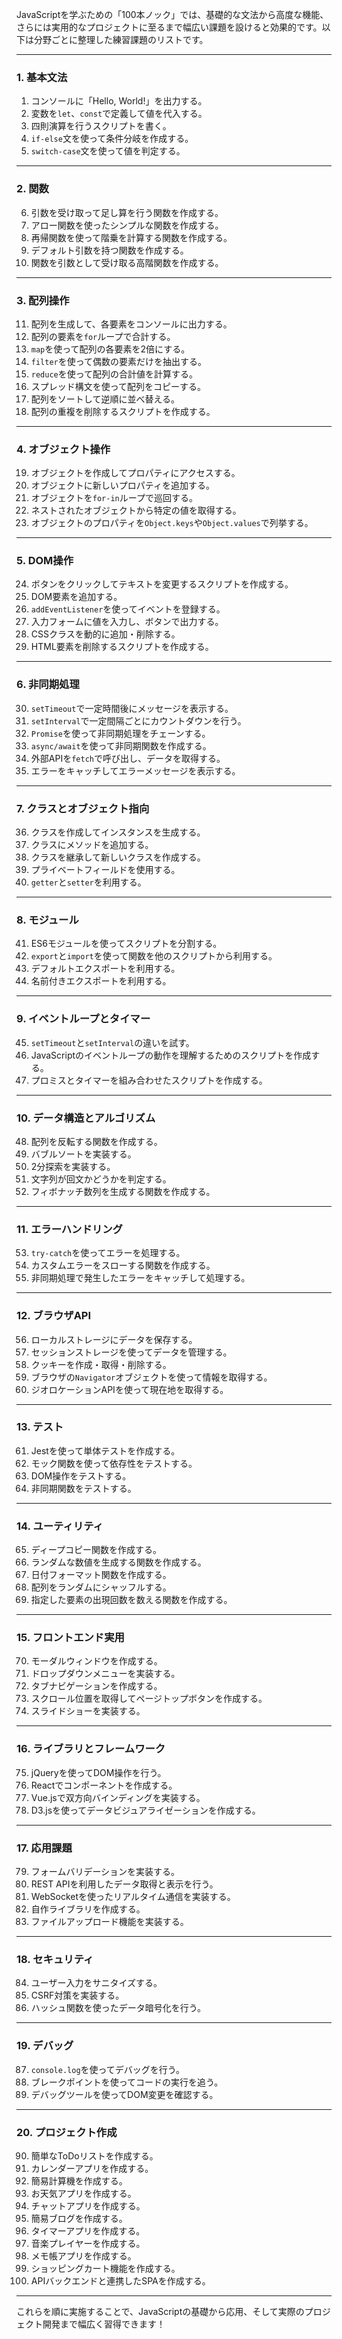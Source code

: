 JavaScriptを学ぶための「100本ノック」では、基礎的な文法から高度な機能、さらには実用的なプロジェクトに至るまで幅広い課題を設けると効果的です。以下は分野ごとに整理した練習課題のリストです。

---

### **1. 基本文法**
1. コンソールに「Hello, World!」を出力する。
2. 変数を`let`、`const`で定義して値を代入する。
3. 四則演算を行うスクリプトを書く。
4. `if-else`文を使って条件分岐を作成する。
5. `switch-case`文を使って値を判定する。

---

### **2. 関数**
6. 引数を受け取って足し算を行う関数を作成する。
7. アロー関数を使ったシンプルな関数を作成する。
8. 再帰関数を使って階乗を計算する関数を作成する。
9. デフォルト引数を持つ関数を作成する。
10. 関数を引数として受け取る高階関数を作成する。

---

### **3. 配列操作**
11. 配列を生成して、各要素をコンソールに出力する。
12. 配列の要素を`for`ループで合計する。
13. `map`を使って配列の各要素を2倍にする。
14. `filter`を使って偶数の要素だけを抽出する。
15. `reduce`を使って配列の合計値を計算する。
16. スプレッド構文を使って配列をコピーする。
17. 配列をソートして逆順に並べ替える。
18. 配列の重複を削除するスクリプトを作成する。

---

### **4. オブジェクト操作**
19. オブジェクトを作成してプロパティにアクセスする。
20. オブジェクトに新しいプロパティを追加する。
21. オブジェクトを`for-in`ループで巡回する。
22. ネストされたオブジェクトから特定の値を取得する。
23. オブジェクトのプロパティを`Object.keys`や`Object.values`で列挙する。

---

### **5. DOM操作**
24. ボタンをクリックしてテキストを変更するスクリプトを作成する。
25. DOM要素を追加する。
26. `addEventListener`を使ってイベントを登録する。
27. 入力フォームに値を入力し、ボタンで出力する。
28. CSSクラスを動的に追加・削除する。
29. HTML要素を削除するスクリプトを作成する。

---

### **6. 非同期処理**
30. `setTimeout`で一定時間後にメッセージを表示する。
31. `setInterval`で一定間隔ごとにカウントダウンを行う。
32. `Promise`を使って非同期処理をチェーンする。
33. `async/await`を使って非同期関数を作成する。
34. 外部APIを`fetch`で呼び出し、データを取得する。
35. エラーをキャッチしてエラーメッセージを表示する。

---

### **7. クラスとオブジェクト指向**
36. クラスを作成してインスタンスを生成する。
37. クラスにメソッドを追加する。
38. クラスを継承して新しいクラスを作成する。
39. プライベートフィールドを使用する。
40. `getter`と`setter`を利用する。

---

### **8. モジュール**
41. ES6モジュールを使ってスクリプトを分割する。
42. `export`と`import`を使って関数を他のスクリプトから利用する。
43. デフォルトエクスポートを利用する。
44. 名前付きエクスポートを利用する。

---

### **9. イベントループとタイマー**
45. `setTimeout`と`setInterval`の違いを試す。
46. JavaScriptのイベントループの動作を理解するためのスクリプトを作成する。
47. プロミスとタイマーを組み合わせたスクリプトを作成する。

---

### **10. データ構造とアルゴリズム**
48. 配列を反転する関数を作成する。
49. バブルソートを実装する。
50. 2分探索を実装する。
51. 文字列が回文かどうかを判定する。
52. フィボナッチ数列を生成する関数を作成する。

---

### **11. エラーハンドリング**
53. `try-catch`を使ってエラーを処理する。
54. カスタムエラーをスローする関数を作成する。
55. 非同期処理で発生したエラーをキャッチして処理する。

---

### **12. ブラウザAPI**
56. ローカルストレージにデータを保存する。
57. セッションストレージを使ってデータを管理する。
58. クッキーを作成・取得・削除する。
59. ブラウザの`Navigator`オブジェクトを使って情報を取得する。
60. ジオロケーションAPIを使って現在地を取得する。

---

### **13. テスト**
61. Jestを使って単体テストを作成する。
62. モック関数を使って依存性をテストする。
63. DOM操作をテストする。
64. 非同期関数をテストする。

---

### **14. ユーティリティ**
65. ディープコピー関数を作成する。
66. ランダムな数値を生成する関数を作成する。
67. 日付フォーマット関数を作成する。
68. 配列をランダムにシャッフルする。
69. 指定した要素の出現回数を数える関数を作成する。

---

### **15. フロントエンド実用**
70. モーダルウィンドウを作成する。
71. ドロップダウンメニューを実装する。
72. タブナビゲーションを作成する。
73. スクロール位置を取得してページトップボタンを作成する。
74. スライドショーを実装する。

---

### **16. ライブラリとフレームワーク**
75. jQueryを使ってDOM操作を行う。
76. Reactでコンポーネントを作成する。
77. Vue.jsで双方向バインディングを実装する。
78. D3.jsを使ってデータビジュアライゼーションを作成する。

---

### **17. 応用課題**
79. フォームバリデーションを実装する。
80. REST APIを利用したデータ取得と表示を行う。
81. WebSocketを使ったリアルタイム通信を実装する。
82. 自作ライブラリを作成する。
83. ファイルアップロード機能を実装する。

---

### **18. セキュリティ**
84. ユーザー入力をサニタイズする。
85. CSRF対策を実装する。
86. ハッシュ関数を使ったデータ暗号化を行う。

---

### **19. デバッグ**
87. `console.log`を使ってデバッグを行う。
88. ブレークポイントを使ってコードの実行を追う。
89. デバッグツールを使ってDOM変更を確認する。

---

### **20. プロジェクト作成**
90. 簡単なToDoリストを作成する。
91. カレンダーアプリを作成する。
92. 簡易計算機を作成する。
93. お天気アプリを作成する。
94. チャットアプリを作成する。
95. 簡易ブログを作成する。
96. タイマーアプリを作成する。
97. 音楽プレイヤーを作成する。
98. メモ帳アプリを作成する。
99. ショッピングカート機能を作成する。
100. APIバックエンドと連携したSPAを作成する。

---

これらを順に実施することで、JavaScriptの基礎から応用、そして実際のプロジェクト開発まで幅広く習得できます！